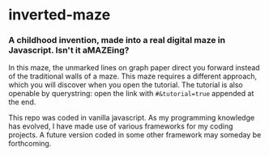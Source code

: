 # inverted-maze
### A childhood invention, made into a real digital maze in Javascript. Isn't it aMAZEing?

In this maze, the unmarked lines on graph paper direct you forward instead of the traditional walls of a maze. This maze requires a different approach, which you will discover when you open the tutorial. The tutorial is also openable by querystring: open the link with <code>#&tutorial=true</code> appended at the end.

This repo was coded in vanilla javascript. As my programming knowledge has evolved, I have made use of various frameworks for my coding projects. A future version coded in some other framework may someday be forthcoming.
